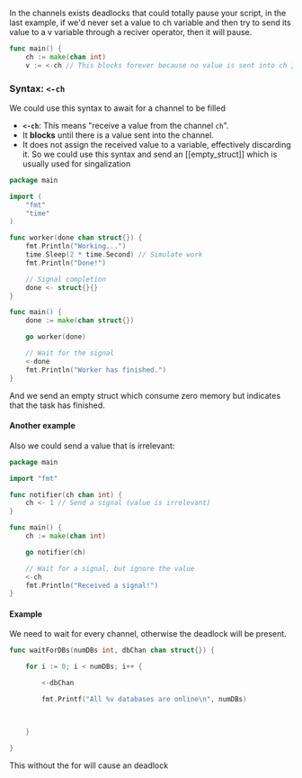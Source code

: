 In the channels exists deadlocks that could totally pause your script, in the last example, if we'd never set a value to ch variable and then try to send its value to a v variable through a reciver operator, then it will pause.
```go
func main() { 
	ch := make(chan int) 
	v := <-ch // This blocks forever because no value is sent into ch }
```
### Syntax: `<-ch`
We could use this syntax to await for a channel to be filled
- **`<-ch`**: This means "receive a value from the channel `ch`".
- It **blocks** until there is a value sent into the channel.
- It does not assign the received value to a variable, effectively discarding it.
So we could use this syntax and send an [[empty_struct]] which is usually used for singalization
```go
package main

import (
	"fmt"
	"time"
)

func worker(done chan struct{}) {
	fmt.Println("Working...")
	time.Sleep(2 * time.Second) // Simulate work
	fmt.Println("Done!")

	// Signal completion
	done <- struct{}{}
}

func main() {
	done := make(chan struct{})

	go worker(done)

	// Wait for the signal
	<-done
	fmt.Println("Worker has finished.")
}
```
And we send an empty struct which consume zero memory but indicates that the task has finished. 


#### Another example
Also we could send a value that is irrelevant:
```go
package main

import "fmt"

func notifier(ch chan int) {
	ch <- 1 // Send a signal (value is irrelevant)
}

func main() {
	ch := make(chan int)

	go notifier(ch)

	// Wait for a signal, but ignore the value
	<-ch
	fmt.Println("Received a signal!")
}
```

#### Example
We need to wait for every channel, otherwise the deadlock will be present.
```go
func waitForDBs(numDBs int, dbChan chan struct{}) {

    for i := 0; i < numDBs; i++ {

        <-dbChan

        fmt.Printf("All %v databases are online\n", numDBs)

  

    }

}
```
This without the for will cause an deadlock